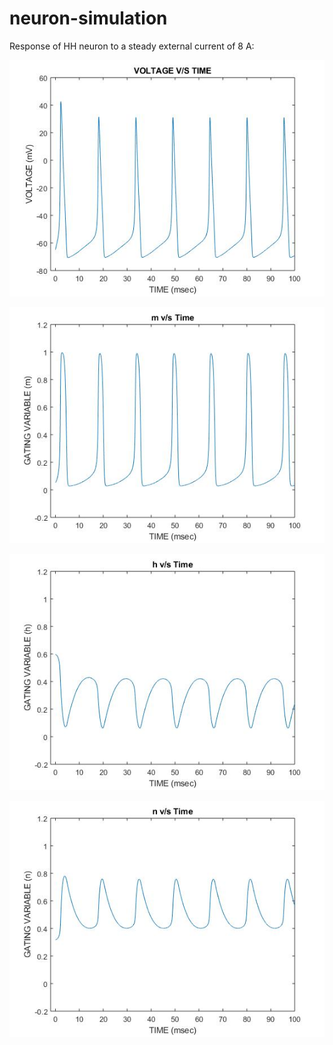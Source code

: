 # neuron-simulation

Response of HH neuron to a steady external current of 8 A:

<p align="center">
  <img src="v vs t.jpg">
</p>


<p align="center">
  <img src="m vs t.jpg">
</p>


<p align="center">
  <img src="h vs t.jpg">
</p>


<p align="center">
  <img src="n vs t.jpg">
</p>
